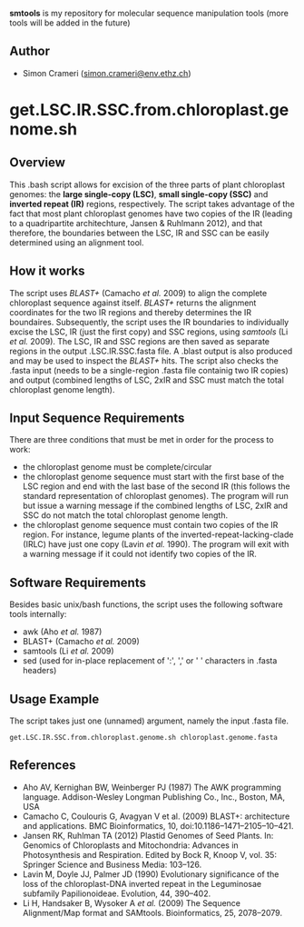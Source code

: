 **smtools** is my repository for molecular sequence manipulation tools (more tools will be added in the future)

## Author
* Simon Crameri (simon.crameri@env.ethz.ch)



# get.LSC.IR.SSC.from.chloroplast.genome.sh

## Overview
This .bash script allows for excision of the three parts of plant chloroplast genomes: the **large single-copy (LSC)**, **small single-copy (SSC)** and **inverted repeat (IR)** regions, respectively. The script takes advantage of the fact that most plant chloroplast genomes have two copies of the IR (leading to a quadripartite architechture, Jansen & Ruhlmann 2012), and that therefore, the boundaries between the LSC, IR and SSC can be easily determined using an alignment tool. 

## How it works
The script uses *BLAST+* (Camacho *et al.* 2009) to align the complete chloroplast sequence against itself. *BLAST+* returns the alignment coordinates for the two IR regions and thereby determines the IR boundaires. Subsequently, the script uses the IR boundaries to individually excise the LSC, IR (just the first copy) and SSC regions, using *samtools* (Li *et al.* 2009). The LSC, IR and SSC regions are then saved as separate regions in the output .LSC.IR.SSC.fasta file. A .blast output is also produced and may be used to inspect the *BLAST+* hits. The script also checks the .fasta input (needs to be a single-region .fasta file containig two IR copies) and output (combined lengths of LSC, 2xIR and SSC must match the total chloroplast genome length).

## Input Sequence Requirements
There are three conditions that must be met in order for the process to work:

* the chloroplast genome must be complete/circular
* the chloroplast genome sequence must start with the first base of the LSC region and end with the last base of the second IR (this follows the standard representation of chloroplast genomes). The program will run but issue a warning message if the combined lengths of LSC, 2xIR and SSC do not match the total chloroplast genome length.
* the chloroplast genome sequence must contain two copies of the IR region. For instance, legume plants of the inverted-repeat-lacking-clade (IRLC) have just one copy (Lavin *et al.* 1990). The program will exit with a warning message if it could not identify two copies of the IR.

## Software Requirements
Besides basic unix/bash functions, the script uses the following software tools internally:

* awk (Aho *et al.* 1987)
* BLAST+ (Camacho *et al.* 2009)
* samtools (Li *et al.* 2009)
* sed (used for in-place replacement of ':', ',' or ' ' characters in .fasta headers)

## Usage Example
The script takes just one (unnamed) argument, namely the input .fasta file.

`get.LSC.IR.SSC.from.chloroplast.genome.sh chloroplast.genome.fasta`

## References
* Aho AV, Kernighan BW, Weinberger PJ (1987) The AWK programming language. Addison-Wesley Longman Publishing Co., Inc., Boston, MA, USA
* Camacho C, Coulouris G, Avagyan V et al. (2009) BLAST+: architecture and applications. BMC Bioinformatics, 10, doi:10.1186–1471–2105–10–421.
* Jansen RK, Ruhlman TA (2012) Plastid Genomes of Seed Plants. In: Genomics of Chloroplasts and Mitochondria: Advances in Photosynthesis and Respiration. Edited by Bock R, Knoop V, vol. 35: Springer Science and Business Media: 103–126.
* Lavin M, Doyle JJ, Palmer JD (1990) Evolutionary significance of the loss of the chloroplast-DNA inverted repeat in the Leguminosae subfamily Papilionoideae. Evolution, 44, 390–402.
* Li H, Handsaker B, Wysoker A *et al.* (2009) The Sequence Alignment/Map format and SAMtools. Bioinformatics, 25, 2078–2079.
